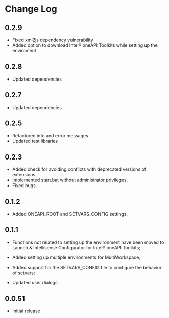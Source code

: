 # Change Log

## 0.2.9

- Fixed xml2js dependency vulnerability
- Added option to download Intel® oneAPI Toolkits while setting up the enviroment

##  0.2.8

- Updated dependencies

##  0.2.7

- Updated dependencies

##  0.2.5

- Refactored info and error messages
- Updated test libraries

##  0.2.3

- Added check for avoiding conflicts with deprecated versions of extensions.
- Implemented start.bat without administrator privileges.
- Fixed bugs.

##  0.1.2

- Added ONEAPI_ROOT and SETVARS_CONFIG settings.

##  0.1.1
- Functions not related to setting up the environment have been moved to Launch & Intellisense Configurator for Intel® oneAPI Toolkits;

- Added setting up multiple environments for MultiWorkspace;

- Added support for the SETVARS_CONFIG file to configure the behavior of setvars;

- Updated user dialogs.

##  0.0.51

- Initial release
